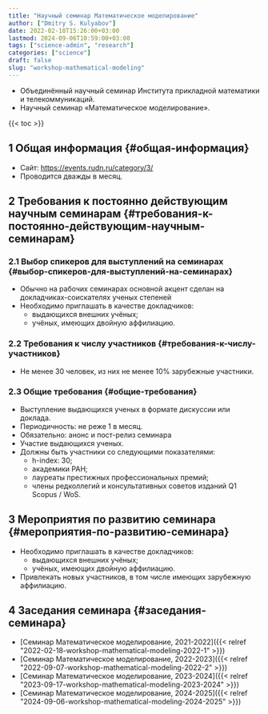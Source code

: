 ```yaml
---
title: "Научный семинар Математическое моделирование"
author: ["Dmitry S. Kulyabov"]
date: 2022-02-18T15:26:00+03:00
lastmod: 2024-09-06T10:59:00+03:00
tags: ["science-admin", "research"]
categories: ["science"]
draft: false
slug: "workshop-mathematical-modeling"
---
```


-   Объединённый научный семинар Института прикладной математики и телекоммуникаций.
-   Научный семинар «Математическое моделирование».

<!--more-->

{{< toc >}}


## <span class="section-num">1</span> Общая информация {#общая-информация}

-   Сайт: <https://events.rudn.ru/category/3/>
-   Проводится дважды в месяц.


## <span class="section-num">2</span> Требования к постоянно действующим научным семинарам {#требования-к-постоянно-действующим-научным-семинарам}


### <span class="section-num">2.1</span> Выбор спикеров для выступлений на семинарах {#выбор-спикеров-для-выступлений-на-семинарах}

-   Обычно на рабочих семинарах основной акцент сделан на докладчиках-соискателях ученых степеней
-   Необходимо приглашать в качестве докладчиков:
    -   выдающихся внешних учёных;
    -   учёных, имеющих двойную аффилиацию.


### <span class="section-num">2.2</span> Требования к числу участников {#требования-к-числу-участников}

-   Не менее 30 человек, из них не менее 10% зарубежные участники.


### <span class="section-num">2.3</span> Общие требования {#общие-требования}

-   Выступление выдающихся ученых в формате дискуссии или доклада.
-   Периодичность: не реже 1 в месяц.
-   Обязательно: анонс и пост-релиз семинара
-   Участие выдающихся ученых.
-   Должны быть участники со следующими показателями:
    -   h-index: 30;
    -   академики РАН;
    -   лауреаты престижных профессиональных премий;
    -   члены редколлегий и консультативных советов изданий Q1 Scopus / WoS.


## <span class="section-num">3</span> Мероприятия по развитию семинара {#мероприятия-по-развитию-семинара}

-   Необходимо приглашать в качестве докладчиков:
    -   выдающихся внешних учёных;
    -   учёных, имеющих двойную аффилиацию.
-   Привлекать новых участников, в том числе имеющих зарубежную аффилиацию.


## <span class="section-num">4</span> Заседания семинара {#заседания-семинара}

-   [Семинар Математическое моделирование, 2021-2022]({{< relref "2022-02-18-workshop-mathematical-modeling-2022-1" >}})
-   [Семинар Математическое моделирование, 2022-2023]({{< relref "2022-09-07-workshop-mathematical-modeling-2022-2" >}})
-   [Семинар Математическое моделирование, 2023-2024]({{< relref "2023-09-17-workshop-mathematical-modeling-2023-2024" >}})
-   [Семинар Математическое моделирование, 2024-2025]({{< relref "2024-09-06-workshop-mathematical-modeling-2024-2025" >}})
